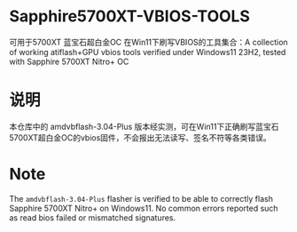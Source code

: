 # Sapphire5700XT-VBIOS-TOOLS
可用于5700XT 蓝宝石超白金OC 在Win11下刷写VBIOS的工具集合：A collection of working atiflash+GPU vbios tools verified under Windows11 23H2, tested with Sapphire 5700XT Nitro+ OC

# 说明
本仓库中的 amdvbflash-3.04-Plus 版本经实测，可在Win11下正确刷写蓝宝石5700XT超白金OC的vbios固件，不会报出无法读写、签名不符等各类错误。

# Note
The `amdvbflash-3.04-Plus` flasher is verified to be able to correctly flash Sapphire 5700XT Nitro+ on Windows11. No common errors reported such as read bios failed or mismatched signatures.